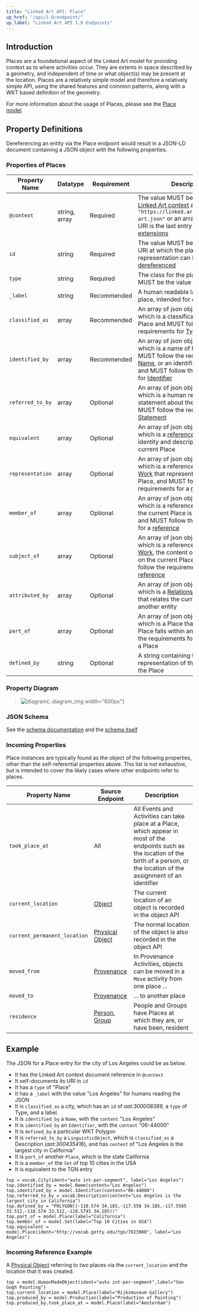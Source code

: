 ```yaml
---
title: "Linked Art API: Place"
up_href: "/api/1.0/endpoint/"
up_label: "Linked Art API 1.0 Endpoints"
---
```





## Introduction

Places are a foundational aspect of the Linked Art model for providing context as to where activities occur. They are extents in space described by a geometry, and independent of time or what object(s) may be present at the location. Places are a relatively simple model and therefore a relatively simple API, using the shared features and common patterns, along with a WKT based definition of the geometry.

For more information about the usage of Places, please see the [Place model](/model/place/).

## Property Definitions

Dereferencing an entity via the Place endpoint would result in a JSON-LD document containing a JSON object with the following properties.

### Properties of Places

| Property Name     | Datatype      | Requirement | Description | 
|-------------------|---------------|-------------|-------------|
| `@context`        | string, array | Required    | The value MUST be the URI of the [Linked Art context](../../json-ld/) as a string, `"https://linked.art/ns/v1/linked-art.json"` or an array in which the URI is the last entry to allow for [extensions](../../json-ld/extensions) | 
| `id`              | string        | Required    | The value MUST be the HTTP(S) URI at which the place's representation can be [dereferenced](../../protocol/) |  
| `type`            | string        | Required    | The class for the place, which MUST be the value `"Place"` |
| `_label`          | string        | Recommended | A human readable label for the place, intended for developers |
| `classified_as`   | array         | Recommended | An array of json objects, each of which is a classification of the Place and MUST follow the requirements for [Type](../../shared/type/) |
| `identified_by`   | array         | Recommended | An array of json objects, each of which is a name of the Place and MUST follow the requirements for [Name](../../shared/name/), or an identifier for the Place and MUST follow the requirements for [Identifier](../../shared/identifier/) |
| `referred_to_by`  | array         | Optional    | An array of json objects, each of which is a human readable statement about the Place and MUST follow the requirements for [Statement](../../shared/statement/) |
| `equivalent`      | array         | Optional    | An array of json objects, each of which is a [reference](../../shared/reference) to an external identity and description of the current Place |
| `representation`  | array         | Optional    | An array of json objects, each of which is a reference to a [Visual Work](../visual_work) that represents the current Place, and MUST follow the requirements for a [reference](../../shared/reference/) |
| `member_of`       | array         | Optional    | An array of json objects, each of which is a reference to a [Set](../set/) that the current Place is a member of and MUST follow the requirements for a [reference](../../shared/reference/) |
| `subject_of`      | array         | Optional    | An array of json objects, each of which is a reference to a [Textual Work](../textual_work/), the content of which focuses on the current Place, and MUST follow the requirements for a [reference](../../shared/reference) |
| `attributed_by`   | array         | Optional    | An array of json objects, each of which is a [Relationship Assignment](../../shared/assignment/) that relates the current Place to another entity |
| `part_of`         | array         | Optional    | An array of json objects, each of which is a Place that the current Place falls within and MUST follow the requirements for a [reference](../../shared/reference/) to a Place |
| `defined_by`      | string        | Optional    | A string containing the [WKT](https://en.wikipedia.org/wiki/Well-known_text_representation_of_geometry) representation of the geometry of the Place |


### Property Diagram

> ![diagram](place_properties.png){:.diagram_img width="600px"}

### JSON Schema

See the [schema documentation](../../schema_docs/place) and the [schema itself](../../schema/place.json)


### Incoming Properties

Place instances are typically found as the object of the following properties, other than the self-referential properties above.  This list is not exhaustive, but is intended to cover the likely cases where other endpoints refer to places.

| Property Name      | Source Endpoint | Description |
|--------------------|-----------------|-------------|
| `took_place_at`    | All | All Events and Activities can take place at a Place, which appear in most of the endpoints such as the location of the birth of a person, or the location of the assignment of an identifier  |
| `current_location` | [Object](../physical_object/) | The current location of an object is recorded in the object API |
| `current_permanent_location` | [Physical Object](../physical_object/) | The normal location of the object is also recorded in the object API |
| `moved_from`       | [Provenance](../provenance_activity/) | In Provenance Activities, objects can be moved in a `Move` activity from one place ...| 
| `moved_to`         | [Provenance](../provenance_activity/) | ... to another place |
| `residence`        | [Person](../person/), [Group](../group/) | People and Groups have Places at which they are, or have been, resident |


## Example

The JSON for a Place entry for the city of Los Angeles could be as below.

* It has the Linked Art context document reference in `@context`
* It self-documents its URI in `id`
* It has a `type` of "Place"
* It has a `_label` with the value "Los Angeles" for humans reading the JSON
* It is `classified_as` a city, which has an `id` of _aat:300008389_, a `type` of Type, and a label. 
* It is `identified_by` a `Name`, with the `content` "Los Angeles"
* It is `identified_by` an `Identifier`, with the `content` "06-44000"
* It is `defined_by` a particular WKT Polygon
* It is `referred_to_by` a `LinguisticObject`, which is `classified_as` a Description (_aat:300435416_), and has `content` of "Los Angeles is the largest city in California"
* It is `part_of` another `Place`, which is the state California
* It is a `member_of` the `Set` of top 10 cities in the USA
* It is equivalent to the TGN entry 


```crom
top = vocab.City(ident="auto int-per-segment", label="Los Angeles")
top.identified_by = model.Name(content="Los Angeles")
top.identified_by = model.Identifier(content="06-44000")
top.referred_to_by = vocab.Description(content="Los Angeles is the largest city in California")
top.defined_by = "POLYGON((-118.574 34.185,-117.558 34.185,-117.5585 33.512,-118.574 33.512,-118.5745 34.185))"
top.part_of = model.Place(label="California")
top.member_of = model.Set(label="Top 10 Cities in USA")
top.equivalent = model.Place(ident="http://vocab.getty.edu/tgn/7023900", label="Los Angeles")
```


### Incoming Reference Example

A [Physical Object](../physical_object/) referring to two places via the `current_location` and the location that it was created.

```crom
top = model.HumanMadeObject(ident="auto int-per-segment",label="Van Gogh Painting")
top.current_location = model.Place(label="Rijksmuseum Gallery")
top.produced_by = model.Production(label="Production of Painting")
top.produced_by.took_place_at = model.Place(label="Amsterdam")
```
